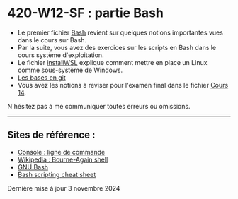 # 420-W12-SF : partie Bash

- Le premier fichier [Bash](Bash.md) revient sur quelques notions importantes vues dans le cours sur Bash.
- Par la suite, vous avez des exercices sur les scripts en Bash dans le cours système d'exploitation.
- Le fichier [installWSL](InstalleWSL.md) explique comment mettre en place un Linux comme sous-système de Windows.
- [Les bases en git](lesbasesgit.md)
- Vous avez les notions à reviser pour l'examen final dans le fichier [Cours 14](Cours14.md).

N'hésitez pas à me communiquer toutes erreurs ou omissions.


--- 
## Sites de référence :

- [Console : ligne de commande](https://doc.ubuntu-fr.org/tutoriel/console_ligne_de_commande)
- [Wikipedia : Bourne-Again shell](https://fr.wikipedia.org/wiki/Bourne-Again_shell)
- [GNU Bash](https://www.gnu.org/software/bash/)
- [Bash scripting cheat sheet](https://devhints.io/bash)

Dernière mise à jour 3 novembre 2024
